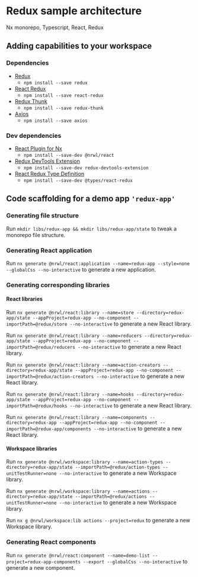 # Redux sample architecture

Nx monorepo, Typescript, React, Redux

## Adding capabilities to your workspace

### Dependencies

- [Redux](https://www.npmjs.com/package/redux)
  - `npm install --save redux`
- [React Redux](https://www.npmjs.com/package/react-redux)
  - `npm install --save react-redux`
- [Redux Thunk](https://www.npmjs.com/package/redux-thunk)
  - `npm install --save redux-thunk`
- [Axios](https://www.npmjs.com/package/axios)
  - `npm install --save axios`

### Dev dependencies

- [React Plugin for Nx](https://www.npmjs.com/package/@nrwl/react)
  - `npm install --save-dev @nrwl/react`
- [Redux DevTools Extension](https://www.npmjs.com/package/redux-devtools-extension)
  - `npm install --save-dev redux-devtools-extension`
- [React Redux Type Definition](https://www.npmjs.com/package/@types/react-redux)
  - `npm install --save-dev @types/react-redux`


## Code scaffolding for a demo app `'redux-app'`

### Generating file structure

Run `mkdir libs/redux-app && mkdir libs/redux-app/state` to tweak a monorepo file structure.

### Generating React application

Run `nx generate @nrwl/react:application --name=redux-app --style=none --globalCss --no-interactive` to generate a new application.

### Generating corresponding libraries

#### React libraries

Run `nx generate @nrwl/react:library --name=store --directory=redux-app/state --appProject=redux-app --no-component --importPath=@redux/store --no-interactive` to generate a new React library.

Run `nx generate @nrwl/react:library --name=reducers --directory=redux-app/state --appProject=redux-app --no-component --importPath=@redux/reducers --no-interactive` to generate a new React library.

Run `nx generate @nrwl/react:library --name=action-creators --directory=redux-app/state --appProject=redux-app --no-component --importPath=@redux/action-creators --no-interactive` to generate a new React library.

Run `nx generate @nrwl/react:library --name=hooks --directory=redux-app/state --appProject=redux-app --no-component --importPath=@redux/hooks --no-interactive` to generate a new React library.

Run `nx generate @nrwl/react:library --name=components --directory=redux-app --appProject=redux-app --no-component --importPath=@redux-app/components --no-interactive` to generate a new React library.

#### Workspace libraries

Run `nx generate @nrwl/workspace:library --name=action-types --directory=redux-app/state --importPath=@redux/action-types --unitTestRunner=none --no-interactive` to generate a new Workspace library.

Run `nx generate @nrwl/workspace:library --name=actions --directory=redux-app/state --importPath=@redux/actions --unitTestRunner=none --no-interactive` to generate a new Workspace library.

Run `nx g @nrwl/workspace:lib actions --project=redux` to generate a new Workspace library.

### Generating React components

Run `nx generate @nrwl/react:component --name=demo-list --project=redux-app-components --export --globalCss --no-interactive` to generate a new component.
